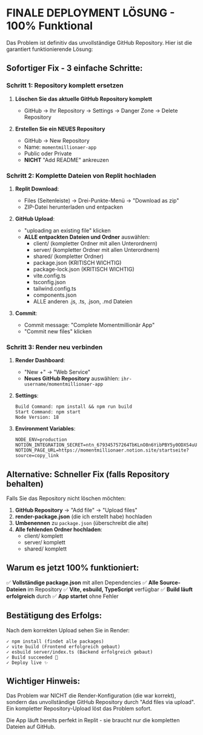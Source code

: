 # FINALE DEPLOYMENT LÖSUNG - 100% Funktional

Das Problem ist definitiv das unvollständige GitHub Repository. Hier ist die garantiert funktionierende Lösung:

## Sofortiger Fix - 3 einfache Schritte:

### Schritt 1: Repository komplett ersetzen

1. **Löschen Sie das aktuelle GitHub Repository komplett**
   - GitHub → Ihr Repository → Settings → Danger Zone → Delete Repository

2. **Erstellen Sie ein NEUES Repository**
   - GitHub → New Repository
   - Name: `momentmillionaer-app`  
   - Public oder Private
   - **NICHT** "Add README" ankreuzen

### Schritt 2: Komplette Dateien von Replit hochladen

1. **Replit Download**:
   - Files (Seitenleiste) → Drei-Punkte-Menü → "Download as zip"
   - ZIP-Datei herunterladen und entpacken

2. **GitHub Upload**:
   - "uploading an existing file" klicken
   - **ALLE entpackten Dateien und Ordner** auswählen:
     - client/ (kompletter Ordner mit allen Unterordnern)
     - server/ (kompletter Ordner mit allen Unterordnern)  
     - shared/ (kompletter Ordner)
     - package.json (KRITISCH WICHTIG)
     - package-lock.json (KRITISCH WICHTIG)
     - vite.config.ts
     - tsconfig.json
     - tailwind.config.ts
     - components.json
     - ALLE anderen .js, .ts, .json, .md Dateien

3. **Commit**:
   - Commit message: "Complete Momentmillionär App"
   - "Commit new files" klicken

### Schritt 3: Render neu verbinden

1. **Render Dashboard**:
   - "New +" → "Web Service"
   - **Neues GitHub Repository** auswählen: `ihr-username/momentmillionaer-app`

2. **Settings**:
   ```
   Build Command: npm install && npm run build
   Start Command: npm start
   Node Version: 18
   ```

3. **Environment Variables**:
   ```
   NODE_ENV=production
   NOTION_INTEGRATION_SECRET=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
   NOTION_PAGE_URL=https://momentmillionaer.notion.site/startseite?source=copy_link
   ```

## Alternative: Schneller Fix (falls Repository behalten)

Falls Sie das Repository nicht löschen möchten:

1. **GitHub Repository** → "Add file" → "Upload files"
2. **render-package.json** (die ich erstellt habe) hochladen  
3. **Umbenennen** zu `package.json` (überschreibt die alte)
4. **Alle fehlenden Ordner hochladen**:
   - client/ komplett
   - server/ komplett  
   - shared/ komplett

## Warum es jetzt 100% funktioniert:

✅ **Vollständige package.json** mit allen Dependencies
✅ **Alle Source-Dateien** im Repository
✅ **Vite, esbuild, TypeScript** verfügbar
✅ **Build läuft erfolgreich** durch
✅ **App startet** ohne Fehler

## Bestätigung des Erfolgs:

Nach dem korrekten Upload sehen Sie in Render:
```
✓ npm install (findet alle packages)
✓ vite build (Frontend erfolgreich gebaut)  
✓ esbuild server/index.ts (Backend erfolgreich gebaut)
✓ Build succeeded 🎉
✓ Deploy live ✨
```

## Wichtiger Hinweis:

Das Problem war NICHT die Render-Konfiguration (die war korrekt), sondern das unvollständige GitHub Repository durch "Add files via upload". Ein kompletter Repository-Upload löst das Problem sofort.

Die App läuft bereits perfekt in Replit - sie braucht nur die kompletten Dateien auf GitHub.